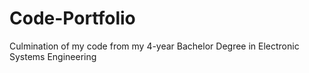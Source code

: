 # Code-Portfolio
Culmination of my code from my 4-year Bachelor Degree in Electronic Systems Engineering
